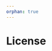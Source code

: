 ```yaml
---
orphan: true
---
```


# License

```{include} ../LICENSE

```
                                                                                                                                                                                                                                                                                                                                           
